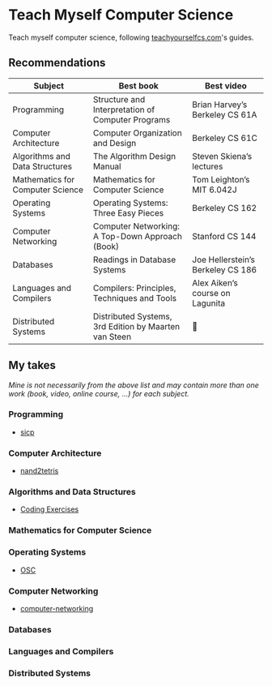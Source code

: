 # Teach Myself Computer Science

Teach myself computer science, following [teachyourselfcs.com](https://teachyourselfcs.com)'s guides.

## Recommendations

|**Subject**|**Best book**|**Best video**|
|-----------|-------------|--------------|
|Programming|Structure and Interpretation of Computer Programs|Brian Harvey’s Berkeley CS 61A|
|Computer Architecture|Computer Organization and Design|Berkeley CS 61C|
|Algorithms and Data Structures|The Algorithm Design Manual|Steven Skiena’s lectures|
|Mathematics for Computer Science|Mathematics for Computer Science|Tom Leighton’s MIT 6.042J|
|Operating Systems|Operating Systems: Three Easy Pieces|Berkeley CS 162|
|Computer Networking|Computer Networking: A Top-Down Approach (Book)|Stanford CS 144|
|Databases|Readings in Database Systems|Joe Hellerstein’s Berkeley CS 186|
|Languages and Compilers|Compilers: Principles, Techniques and Tools|Alex Aiken’s course on Lagunita|
|Distributed Systems|Distributed Systems, 3rd Edition by Maarten van Steen|🤷‍|

## My takes
*Mine is not necessarily from the above list and may contain more than one work (book, video, online course, ...) for each subject.*

### Programming
- [sicp](https://github.com/Thieurom/sicp)

### Computer Architecture
- [nand2tetris](https://github.com/Thieurom/nand2tetris)

### Algorithms and Data Structures
- [Coding Exercises](https://github.com/Thieurom/coding-exercises)

### Mathematics for Computer Science

### Operating Systems
- [OSC](https://github.com/Thieurom/OSC)

### Computer Networking
- [computer-networking](https://github.com/Thieurom/computer-networking)

### Databases

### Languages and Compilers

### Distributed Systems
